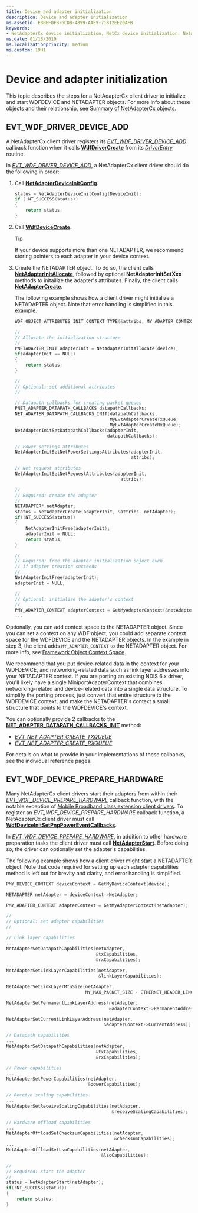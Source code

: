 ```yaml
---
title: Device and adapter initialization
description: Device and adapter initialization
ms.assetid: EBBEF0FB-6CDB-4899-AAE9-71812EE20AFB
keywords:
- NetAdapterCx device initialization, NetCx device initialization, NetAdapterCx adapter initialization, NetCx adapter initialization
ms.date: 01/18/2019
ms.localizationpriority: medium
ms.custom: 19H1
---
```


# Device and adapter initialization

This topic describes the steps for a NetAdapterCx client driver to initialize and start WDFDEVICE and NETADAPTER objects. For more info about these objects and their relationship, see [Summary of NetAdapterCx objects](summary-of-netadaptercx-objects.md).

## EVT_WDF_DRIVER_DEVICE_ADD

A NetAdapterCx client driver registers its [*EVT_WDF_DRIVER_DEVICE_ADD*](https://docs.microsoft.com/windows-hardware/drivers/ddi/content/wdfdriver/nc-wdfdriver-evt_wdf_driver_device_add) callback function when it calls [**WdfDriverCreate**](https://docs.microsoft.com/windows-hardware/drivers/ddi/content/wdfdriver/nf-wdfdriver-wdfdrivercreate) from its [*DriverEntry*](https://docs.microsoft.com/windows-hardware/drivers/wdf/driverentry-for-kmdf-drivers) routine.

In [*EVT_WDF_DRIVER_DEVICE_ADD*](https://docs.microsoft.com/windows-hardware/drivers/ddi/content/wdfdriver/nc-wdfdriver-evt_wdf_driver_device_add), a NetAdapterCx client driver should do the following in order:

1. Call [**NetAdapterDeviceInitConfig**](https://docs.microsoft.com/windows-hardware/drivers/ddi/content/netadapter/nf-netadapter-netadapterdeviceinitconfig).

    ```C++
    status = NetAdapterDeviceInitConfig(DeviceInit);
    if (!NT_SUCCESS(status)) 
    {
        return status;
    }
    ```

2. Call [**WdfDeviceCreate**](https://docs.microsoft.com/windows-hardware/drivers/ddi/content/wdfdevice/nf-wdfdevice-wdfdevicecreate). 

    > [!TIP]
    > If your device supports more than one NETADAPTER, we recommend storing pointers to each adapter in your device context.

3. Create the NETADAPTER object. To do so, the client calls [**NetAdapterInitAllocate**](https://docs.microsoft.com/windows-hardware/drivers/ddi/content/netadapter/nf-netadapter-netadapterinitallocate), followed by optional **NetAdapterInitSetXxx** methods to initailize the adapter's attributes. Finally, the client calls [**NetAdapterCreate**](https://docs.microsoft.com/windows-hardware/drivers/ddi/content/netadapter/nf-netadapter-netadaptercreate). 

    The following example shows how a client driver might initialize a NETADAPTER object. Note that error handling is simplified in this example.

    ```C++
    WDF_OBJECT_ATTRIBUTES_INIT_CONTEXT_TYPE(&attribs, MY_ADAPTER_CONTEXT);

    //
    // Allocate the initialization structure
    //
    PNETADAPTER_INIT adapterInit = NetAdapterInitAllocate(device);
    if(adapterInit == NULL)
    {
        return status;
    }        

    //
    // Optional: set additional attributes
    //

    // Datapath callbacks for creating packet queues
    PNET_ADAPTER_DATAPATH_CALLBACKS datapathCallbacks;
    NET_ADAPTER_DATAPATH_CALLBACKS_INIT(datapathCallbacks,
                                        MyEvtAdapterCreateTxQueue,
                                        MyEvtAdapterCreateRxQueue);
    NetAdapterInitSetDatapathCallbacks(adapterInit,
                                       datapathCallbacks);

    // Power settings attributes
    NetAdapterInitSetNetPowerSettingsAttributes(adapterInit,
                                                attribs);

    // Net request attributes
    NetAdapterInitSetNetRequestAttributes(adapterInit,
                                            attribs);

    // 
    // Required: create the adapter
    //
    NETADAPTER* netAdapter;
    status = NetAdapterCreate(adapterInit, &attribs, netAdapter);
    if(!NT_SUCCESS(status))
    {
        NetAdapterInitFree(adapterInit);
        adapterInit = NULL;
        return status;
    }

    //
    // Required: free the adapter initialization object even 
    // if adapter creation succeeds
    //
    NetAdapterInitFree(adapterInit);
    adapterInit = NULL;

    //
    // Optional: initialize the adapter's context
    //
    PMY_ADAPTER_CONTEXT adapterContext = GetMyAdapterContext(&netAdapter);
    ...
    ```

Optionally, you can add context space to the NETADAPTER object. Since you can set a context on any WDF object, you could add separate context space for the WDFDEVICE and the NETADAPTER objects. In the example in step 3, the client adds `MY_ADAPTER_CONTEXT` to the NETADAPTER object. For more info, see [Framework Object Context Space](../wdf/framework-object-context-space.md).

We recommend that you put device-related data in the context for your WDFDEVICE, and networking-related data such as link layer addresses into your NETADAPTER context. If you are porting an existing NDIS 6.x driver, you'll likely have a single MiniportAdapterContext that combines networking-related and device-related data into a single data structure. To simplify the porting process, just convert that entire structure to the WDFDEVICE context, and make the NETADAPTER's context a small structure that points to the WDFDEVICE's context.

You can optionally provide 2 callbacks to the [**NET_ADAPTER_DATAPATH_CALLBACKS_INIT**](https://docs.microsoft.com/windows-hardware/drivers/ddi/content/netadapter/nf-netadapter-net_adapter_datapath_callbacks_init) method:

* [*EVT_NET_ADAPTER_CREATE_TXQUEUE*](https://docs.microsoft.com/windows-hardware/drivers/ddi/content/netadapter/nc-netadapter-evt_net_adapter_create_txqueue)
* [*EVT_NET_ADAPTER_CREATE_RXQUEUE*](https://docs.microsoft.com/windows-hardware/drivers/ddi/content/netadapter/nc-netadapter-evt_net_adapter_create_rxqueue)

For details on what to provide in your implementations of these callbacks, see the individual reference pages.

## EVT_WDF_DEVICE_PREPARE_HARDWARE

Many NetAdapterCx client drivers start their adapters from within their [*EVT_WDF_DEVICE_PREPARE_HARDWARE*](https://docs.microsoft.com/windows-hardware/drivers/ddi/content/wdfdevice/nc-wdfdevice-evt_wdf_device_prepare_hardware) callback function, with the notable exception of [Mobile Broadband class extension client drivers](mobile-broadband-mbb-wdf-class-extension-mbbcx.md). To register an *EVT_WDF_DEVICE_PREPARE_HARDWARE* callback function, a NetAdapterCx client driver must call [**WdfDeviceInitSetPnpPowerEventCallbacks**](https://docs.microsoft.com/windows-hardware/drivers/ddi/content/wdfdevice/nf-wdfdevice-wdfdeviceinitsetpnppowereventcallbacks). 

In [*EVT_WDF_DEVICE_PREPARE_HARDWARE*](https://docs.microsoft.com/windows-hardware/drivers/ddi/content/wdfdevice/nc-wdfdevice-evt_wdf_device_prepare_hardware), in addition to other hardware preparation tasks the client driver must call [**NetAdapterStart**](https://docs.microsoft.com/windows-hardware/drivers/ddi/content/netadapter/nf-netadapter-netadapterstart). Before doing so, the driver can optionally set the adapter's capabilities.

The following example shows how a client driver might start a NETADAPTER object. Note that code required for setting up each adapter capabilities method is left out for brevity and clarity, and error handling is simplified.

```C++
PMY_DEVICE_CONTEXT deviceContext = GetMyDeviceContext(device);

NETADAPTER netAdapter = deviceContext->NetAdapter;

PMY_ADAPTER_CONTEXT adapterContext = GetMyAdapterContext(netAdapter);

//
// Optional: set adapter capabilities
//

// Link layer capabilities
...
NetAdapterSetDatapathCapabilities(netAdapter, 
                                  &txCapabilities, 
                                  &rxCapabilities);
...
NetAdapterSetLinkLayerCapabilities(netAdapter,
                                   &linkLayerCapabilities);

NetAdapterSetLinkLayerMtuSize(netAdapter,
                              MY_MAX_PACKET_SIZE - ETHERNET_HEADER_LENGTH);

NetAdapterSetPermanentLinkLayerAddress(netAdapter,
                                       &adapterContext->PermanentAddress);

NetAdapterSetCurrentLinkLayerAddress(netAdapter,
                                     &adapterContext->CurrentAddress);

// Datapath capabilities
...
NetAdapterSetDatapathCapabilities(netAdapter,
                                  &txCapabilities,
                                  &rxCapabilities);

// Power capabilities
...
NetAdapterSetPowerCapabilities(netAdapter,
                               &powerCapabilities);

// Receive scaling capabilities
...
NetAdapterSetReceiveScalingCapabilities(netAdapter,
                                        &receiveScalingCapabilities);

// Hardware offload capabilities
...
NetAdapterOffloadSetChecksumCapabilities(netAdapter,
                                         &checksumCapabilities);
...
NetAdapterOffloadSetLsoCapabilities(netAdapter,
                                    &lsoCapabilities);

//
// Required: start the adapter
//
status = NetAdapterStart(netAdapter);
if(!NT_SUCCESS(status))
{
    return status;
}
```

